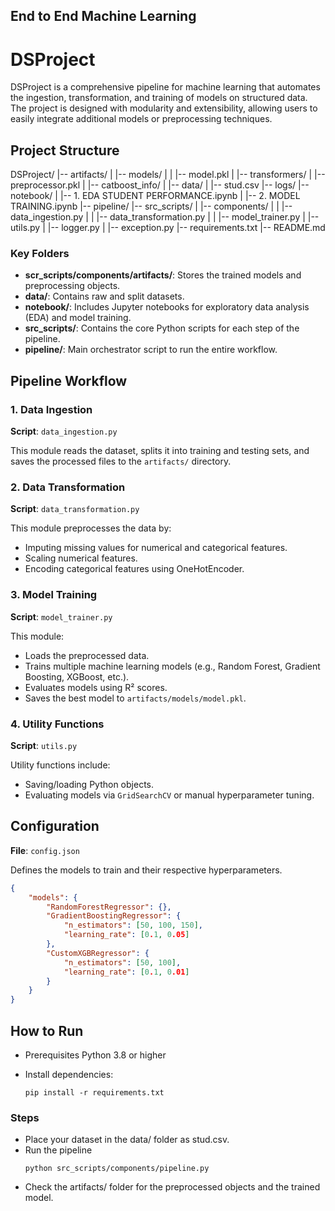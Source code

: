 ## End to End Machine Learning

# DSProject

DSProject is a comprehensive pipeline for machine learning that automates the ingestion, transformation, and training of models on structured data. The project is designed with modularity and extensibility, allowing users to easily integrate additional models or preprocessing techniques.

## Project Structure

DSProject/ |-- artifacts/ | |-- models/ | | |-- model.pkl | |-- transformers/ | |-- preprocessor.pkl | |-- catboost_info/ | |-- data/ | |-- stud.csv |-- logs/ |-- notebook/ | |-- 1. EDA STUDENT PERFORMANCE.ipynb | |-- 2. MODEL TRAINING.ipynb |-- pipeline/ |-- src_scripts/ | |-- components/ | | |-- data_ingestion.py | | |-- data_transformation.py | | |-- model_trainer.py | |-- utils.py | |-- logger.py | |-- exception.py |-- requirements.txt |-- README.md


### Key Folders

- **scr_scripts/components/artifacts/**: Stores the trained models and preprocessing objects.
- **data/**: Contains raw and split datasets.
- **notebook/**: Includes Jupyter notebooks for exploratory data analysis (EDA) and model training.
- **src_scripts/**: Contains the core Python scripts for each step of the pipeline.
- **pipeline/**: Main orchestrator script to run the entire workflow.

## Pipeline Workflow

### 1. Data Ingestion
**Script**: `data_ingestion.py`

This module reads the dataset, splits it into training and testing sets, and saves the processed files to the `artifacts/` directory.

### 2. Data Transformation
**Script**: `data_transformation.py`

This module preprocesses the data by:
- Imputing missing values for numerical and categorical features.
- Scaling numerical features.
- Encoding categorical features using OneHotEncoder.

### 3. Model Training
**Script**: `model_trainer.py`

This module:
- Loads the preprocessed data.
- Trains multiple machine learning models (e.g., Random Forest, Gradient Boosting, XGBoost, etc.).
- Evaluates models using R² scores.
- Saves the best model to `artifacts/models/model.pkl`.

### 4. Utility Functions
**Script**: `utils.py`

Utility functions include:
- Saving/loading Python objects.
- Evaluating models via `GridSearchCV` or manual hyperparameter tuning.

## Configuration
**File**: `config.json`

Defines the models to train and their respective hyperparameters.

```json
{
    "models": {
        "RandomForestRegressor": {},
        "GradientBoostingRegressor": {
            "n_estimators": [50, 100, 150],
            "learning_rate": [0.1, 0.05]
        },
        "CustomXGBRegressor": {
            "n_estimators": [50, 100],
            "learning_rate": [0.1, 0.01]
        }
    }
}

```
## How to Run
* Prerequisites
    Python 3.8 or higher

* Install dependencies:

  ```
  pip install -r requirements.txt

### Steps
* Place your dataset in the data/ folder as stud.csv.
* Run the pipeline
  ```
  python src_scripts/components/pipeline.py

* Check the artifacts/ folder for the preprocessed objects and the trained model.

